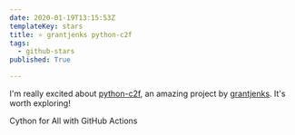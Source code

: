 ```yaml
---
date: 2020-01-19T13:15:53Z
templateKey: stars
title: ⭐ grantjenks python-c2f
tags:
  - github-stars
published: True

---
```


I'm really excited about [python-c2f](https://github.com/grantjenks/python-c2f), an amazing project by [grantjenks](https://github.com/grantjenks). It's worth exploring!

Cython for All with GitHub Actions
